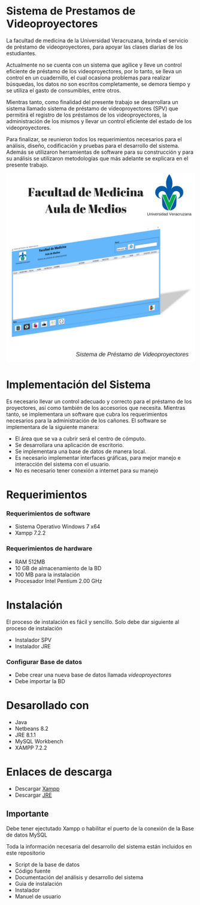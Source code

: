 # Sistema de Prestamos de Videoproyectores

La facultad de medicina de la Universidad Veracruzana, brinda el servicio de préstamo de videoproyectores, para apoyar las clases diarias de los estudiantes.

Actualmente no se cuenta con un sistema que agilice y lleve un control eficiente de préstamo de los videoproyectores, por lo tanto, se lleva un control en un cuadernillo, el cual ocasiona problemas para realizar búsquedas, los datos no son escritos completamente, se demora tiempo y se utiliza el gasto de consumibles, entre otros.

Mientras tanto, como finalidad del presente trabajo se desarrollara un sistema llamado sistema de préstamo de videoproyectores (SPV) que permitirá el registro de los préstamos de los videoproyectores, la administración de los mismos y llevar un control eficiente del estado de los videoproyectores.

Para finalizar, se reunieron todos los requerimientos necesarios para el análisis, diseño, codificación y pruebas para el desarrollo del sistema. Además se utilizaron herramientas de software para su construcción y para su análisis se utilizaron metodologías que más adelante se explicara en el presente trabajo.


![Portada del sistema](/s1.jpg)

# Implementación del Sistema
Es necesario llevar un control adecuado y correcto para el préstamo de los proyectores, así como también de los accesorios que necesita.
Mientras tanto, se implementara un software que cubra los requerimientos necesarios para la administración de los cañones.
El software se implementara de la siguiente manera:
* El área que se va a cubrir será el centro de cómputo.
* Se desarrollara una aplicación de escritorio.
* Se implementara una base de datos de manera local.
* Es necesario implementar interfaces gráficas, para mejor manejo e interacción del sistema con el usuario.
* No es necesario tener conexión a internet para su manejo

# Requerimientos

### Requerimientos de software
* Sistema Operativo Windows 7 x64
* Xampp 7.2.2

### Requerimientos de hardware
* RAM 512MB
* 10 GB de almacenamiento de la BD
* 100 MB para la instalación
* Procesador Intel Pentium 2.00 GHz

# Instalación
El proceso de instalación es fácil y sencillo. Solo debe dar siguiente al proceso de instalación

* Instalador SPV
* Instalador JRE

### Configurar Base de datos

*   Debe crear una nueva base de datos llamada *videoproyectores*
* Debe importar la BD

# Desarollado con
* Java
* Netbeans 8.2
* JRE 8.1.1
* MySQL Workbench
* XAMPP 7.2.2

# Enlaces de descarga
* Descargar [Xampp](https://sourceforge.net/projects/xampp/files/XAMPP%20Windows/7.2.20/ "descargar xampp")
* Descargar [JRE](https://www.java.com/es/download/ "descargar Java Runtime Enviroment")

## **Importante**
Debe tener ejectutado Xampp o habilitar el puerto de la conexión de la Base de datos MySQL

Toda la información necesaria del desarrollo del sistema están incluidos en este repositorio

* Script de la base de datos
* Código fuente
* Documentación del análisis y desarrollo del sistema
* Guia de instalación
* Instalador
* Manuel de usuario



